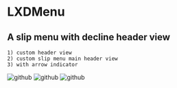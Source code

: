 # LXDMenu

A slip menu with decline header view
-----------------------------------

    1) custom header view
    2) custom slip menu main header view
    3) with arrow indicator

![github](http://ww1.sinaimg.cn/mw690/61b8c36cgw1exfkfyentpj20c40lhaah.jpg "github")
![github](http://ww2.sinaimg.cn/mw690/61b8c36cgw1exfkfzeym2j20c40lhq3h.jpg "github")
![github](http://ww3.sinaimg.cn/mw690/61b8c36cgw1exfkg09uasj20c40lhwf0.jpg "github")


